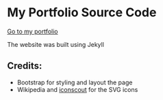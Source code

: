 # My Portfolio Source Code
[Go to my portfolio](https://www.ducnguyen.dev/)

The website was built using Jekyll

## Credits:
+ Bootstrap for styling and layout the page
+ Wikipedia and [iconscout](https://iconscout.com/) for the SVG icons